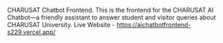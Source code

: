 CHARUSAT Chatbot Frontend.
This is the frontend for the CHARUSAT AI Chatbot—a friendly assistant to answer student and visitor queries about CHARUSAT University.
Live Website - https://aichatbotfrontend-s229.vercel.app/

